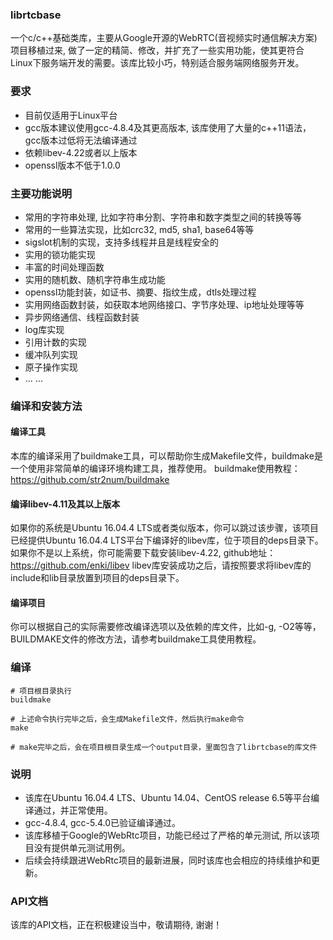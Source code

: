 ### librtcbase
一个c/c++基础类库，主要从Google开源的WebRTC(音视频实时通信解决方案)项目移植过来, 做了一定的精简、修改，并扩充了一些实用功能，使其更符合Linux下服务端开发的需要。该库比较小巧，特别适合服务端网络服务开发。

### 要求
+ 目前仅适用于Linux平台
+ gcc版本建议使用gcc-4.8.4及其更高版本, 该库使用了大量的c++11语法，gcc版本过低将无法编译通过
+ 依赖libev-4.22或者以上版本
+ openssl版本不低于1.0.0

### 主要功能说明
+ 常用的字符串处理, 比如字符串分割、字符串和数字类型之间的转换等等
+ 常用的一些算法实现，比如crc32, md5, sha1, base64等等
+ sigslot机制的实现，支持多线程并且是线程安全的
+ 实用的锁功能实现
+ 丰富的时间处理函数
+ 实用的随机数、随机字符串生成功能
+ openssl功能封装，如证书、摘要、指纹生成，dtls处理过程
+ 实用网络函数封装，如获取本地网络接口、字节序处理、ip地址处理等等
+ 异步网络通信、线程函数封装
+ log库实现
+ 引用计数的实现
+ 缓冲队列实现
+ 原子操作实现
+ ... ...

### 编译和安装方法
#### 编译工具
本库的编译采用了buildmake工具，可以帮助你生成Makefile文件，buildmake是一个使用非常简单的编译环境构建工具，推荐使用。
buildmake使用教程：https://github.com/str2num/buildmake

#### 编译libev-4.11及其以上版本
如果你的系统是Ubuntu 16.04.4 LTS或者类似版本，你可以跳过该步骤，该项目已经提供Ubuntu 16.04.4 LTS平台下编译好的libev库，位于项目的deps目录下。
如果你不是以上系统，你可能需要下载安装libev-4.22, github地址：https://github.com/enki/libev
libev库安装成功之后，请按照要求将libev库的include和lib目录放置到项目的deps目录下。

#### 编译项目
你可以根据自己的实际需要修改编译选项以及依赖的库文件，比如-g, -O2等等，BUILDMAKE文件的修改方法，请参考buildmake工具使用教程。

### 编译
```shell
# 项目根目录执行
buildmake

# 上述命令执行完毕之后，会生成Makefile文件，然后执行make命令
make

# make完毕之后，会在项目根目录生成一个output目录，里面包含了librtcbase的库文件

```
### 说明
+ 该库在Ubuntu 16.04.4 LTS、Ubuntu 14.04、CentOS release 6.5等平台编译通过，并正常使用。
+ gcc-4.8.4, gcc-5.4.0已验证编译通过。
+ 该库移植于Google的WebRtc项目，功能已经过了严格的单元测试, 所以该项目没有提供单元测试用例。
+ 后续会持续跟进WebRtc项目的最新进展，同时该库也会相应的持续维护和更新。

### API文档
该库的API文档，正在积极建设当中，敬请期待, 谢谢！



